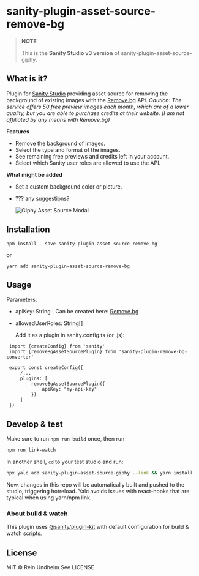 # sanity-plugin-asset-source-remove-bg

> **NOTE**
>
> This is the **Sanity Studio v3 version** of sanity-plugin-asset-source-giphy.

## What is it?

Plugin for [Sanity Studio](https://www.sanity.io) providing asset source for removing the background of existing images with the [Remove.bg](https://www.remove.bg) API.
_Caution: The service offers 50 free preview images each month, which are of a lower quality, but you are able to purchase credits at their website. (I am not affiliated by any means with Remove.bg)_

**Features**

- Remove the background of images.
- Select the type and format of the images.
- See remaining free previews and credits left in your account.
- Select which Sanity user roles are allowed to use the API.

**What might be added**

- Set a custom background color or picture.
- ??? any suggestions?

  ![Giphy Asset Source Modal](assets/giphy-asset-source.png)

## Installation

```
npm install --save sanity-plugin-asset-source-remove-bg
```

or

```
yarn add sanity-plugin-asset-source-remove-bg
```

## Usage

Parameters:

- apiKey: String | Can be created here: [Remove.bg](https://remove.bg/dashboard#api-key)
- allowedUserRoles: String[]

  Add it as a plugin in sanity.config.ts (or .js):

```
 import {createConfig} from 'sanity'
 import {removeBgAssetSourcePlugin} from 'sanity-plugin-remove-bg-converter'

 export const createConfig({
     /...
     plugins: [
         removeBgAssetSourcePlugin({
             apiKey: "my-api-key"
         })
     ]
 })
```

## Develop & test

Make sure to run `npm run build` once, then run

```bash
npm run link-watch
```

In another shell, `cd` to your test studio and run:

```bash
npx yalc add sanity-plugin-asset-source-giphy --link && yarn install
```

Now, changes in this repo will be automatically built and pushed to the studio,
triggering hotreload. Yalc avoids issues with react-hooks that are typical when using yarn/npm link.

### About build & watch

This plugin uses [@sanity/plugin-kit](https://github.com/sanity-io/plugin-kit)
with default configuration for build & watch scripts.

## License

MIT © Rein Undheim
See LICENSE
